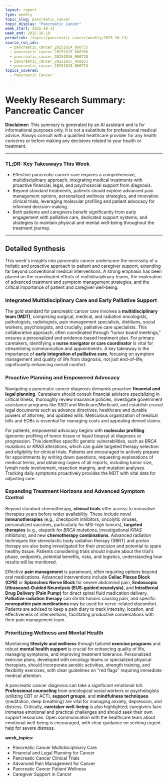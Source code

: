 ```yaml
---
layout: report
type: weekly
topic_slug: pancreatic_cancer
topic_display: "Pancreatic Cancer"
week_start: 2025-10-13
week_end: 2025-10-19
permalink: /topics/pancreatic_cancer/weekly/2025-10-13/
source_run_ids:
  - pancreatic_cancer_20251014_060735
  - pancreatic_cancer_20251015_060706
  - pancreatic_cancer_20251016_060728
  - pancreatic_cancer_20251017_060833
  - pancreatic_cancer_20251018_060723
topics_covered:
  - Pancreatic Cancer
---
```


# Weekly Research Summary: Pancreatic Cancer

**Disclaimer:** This summary is generated by an AI assistant and is for informational purposes only. It is not a substitute for professional medical advice. Always consult with a qualified healthcare provider for any health concerns or before making any decisions related to your health or treatment.

---

### **TL;DR: Key Takeaways This Week**

-   Effective pancreatic cancer care requires a comprehensive, multidisciplinary approach, integrating medical treatments with proactive financial, legal, and psychosocial support from diagnosis.
-   Beyond standard treatments, patients should explore advanced pain management options, personalized wellness strategies, and innovative clinical trials, leveraging molecular profiling and patient advocacy for informed decision-making.
-   Both patients and caregivers benefit significantly from early engagement with palliative care, dedicated support systems, and strategies to maintain physical and mental well-being throughout the treatment journey.

---

## Detailed Synthesis

This week's insights into pancreatic cancer underscore the necessity of a holistic and proactive approach to patient and caregiver support, extending far beyond conventional medical interventions. A strong emphasis has been placed on the coordinated efforts of multidisciplinary teams, the exploration of advanced treatment and symptom management strategies, and the critical importance of patient and caregiver well-being.

### Integrated Multidisciplinary Care and Early Palliative Support

The gold standard for pancreatic cancer care involves a **multidisciplinary team (MDT)**, comprising surgical, medical, and radiation oncologists, pathologists, radiologists, pain management specialists, dietitians, social workers, psychologists, and crucially, palliative care specialists. This collaborative approach, often coordinated through "tumor board meetings," ensures a personalized and evidence-based treatment plan. For primary caretakers, identifying a **nurse navigator or care coordinator** is vital for streamlining communication and appointments. A key takeaway is the importance of **early integration of palliative care**, focusing on symptom management and quality of life from diagnosis, not just end-of-life, significantly enhancing overall comfort.

### Proactive Planning and Empowered Advocacy

Navigating a pancreatic cancer diagnosis demands proactive **financial and legal planning**. Caretakers should consult financial advisors specializing in critical illness, thoroughly review insurance policies, investigate government assistance programs like SSDI and Medicare/Medicaid, and establish crucial legal documents such as advance directives, healthcare and durable powers of attorney, and updated wills. Meticulous organization of medical bills and EOBs is essential for managing costs and appealing denied claims.

For patients, empowered advocacy begins with **molecular profiling** (genomic profiling of tumor tissue or liquid biopsy) at diagnosis or progression. This identifies specific genetic vulnerabilities, such as *BRCA* mutations or *KRAS* alterations, which can guide targeted therapy selection and eligibility for clinical trials. Patients are encouraged to actively prepare for appointments by writing down questions, requesting explanations of medical terms, and obtaining copies of all reports, including tumor size, lymph node involvement, resection margins, and mutation analyses. Tracking daily symptoms proactively provides the MDT with vital data for adjusting care.

### Expanding Treatment Horizons and Advanced Symptom Control

Beyond standard chemotherapy, **clinical trials** offer access to innovative therapies years before wider availability. These include novel **immunotherapies** (e.g., checkpoint inhibitors, oncolytic viruses, personalized vaccines, particularly for MSI-high tumors), **targeted therapies** (e.g., olaparib for *BRCA* mutations, investigational *KRAS* inhibitors), and new **chemotherapy combinations**. Advanced radiation techniques like stereotactic body radiation therapy (SBRT) and proton therapy are also being investigated for their precision and potential to spare healthy tissue. Patients considering trials should inquire about the trial's phase, endpoints, potential benefits, risks, and logistics, understanding how results will be monitored.

Effective **pain management** is paramount, often requiring options beyond oral medications. Advanced interventions include **Celiac Plexus Block (CPB)** or **Splanchnic Nerve Block** for severe abdominal pain, **Endoscopic Ultrasound-Guided Neurolysis (EUS-guided neurolysis)**, and **Intrathecal Drug Delivery (Pain Pump)** for direct spinal fluid medication delivery. **Palliative radiation therapy** can shrink tumors causing pain, and specific **neuropathic pain medications** may be used for nerve-related discomfort. Patients are advised to keep a pain diary to track intensity, location, and effectiveness of interventions, facilitating productive conversations with their pain management team.

### Prioritizing Wellness and Mental Health

Maintaining **lifestyle and wellness** through tailored **exercise programs** and robust **mental health support** is crucial for enhancing quality of life, managing symptoms, and improving treatment tolerance. Personalized exercise plans, developed with oncology teams or specialized physical therapists, should incorporate aerobic activities, strength training, and flexibility exercises, with clear guidelines on "red flags" requiring immediate medical attention.

A pancreatic cancer diagnosis can take a significant emotional toll. **Professional counseling** from oncological social workers or psychologists (utilizing CBT or ACT), **support groups**, and **mindfulness techniques** (meditation, deep breathing) are vital for managing anxiety, depression, and distress. Critically, **caretaker well-being** is also highlighted; caregivers face immense emotional and practical challenges and should seek their own support resources. Open communication with the healthcare team about emotional well-being is encouraged, with clear guidance on seeking urgent help for severe distress.

**week_topics:**
- Pancreatic Cancer Multidisciplinary Care
- Financial and Legal Planning for Cancer
- Pancreatic Cancer Clinical Trials
- Advanced Pain Management for Cancer
- Pancreatic Cancer Patient Wellness
- Caregiver Support in Cancer
